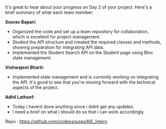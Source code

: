 It's great to hear about your progress on Day 2 of your project. Here's a brief summary of what each team member:

 **Sourav Bapari:**
   - Organized the code and set up a team repository for collaboration, which is excellent for project management.
   - Studied the API structure and created the required classes and methods, showing preparation for integrating API data.
   - Implemented the Student Search API on the Student page using Bloc state management.

 **Vishwajeet Bharti:**
   - Implemented state management and is currently working on integrating the API. It's good to see that you're moving forward with the technical aspects of the project.

 **Adhil Latheef:**
   - Today i havent done anything since i didnt get any updates.
   - I need a brief on what i should do so that i can work accordingly.


Repo : https://github.com/codexsourav/AIE_Intern
